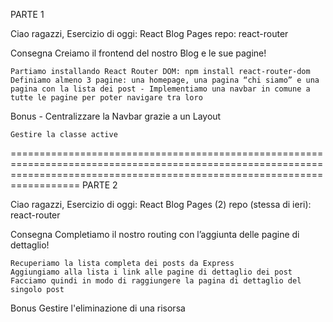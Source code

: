 PARTE 1

Ciao ragazzi,
Esercizio di oggi: React Blog Pages
repo: react-router

Consegna
Creiamo il frontend del nostro Blog e le sue pagine!

    Partiamo installando React Router DOM: npm install react-router-dom
    Definiamo almeno 3 pagine: una homepage, una pagina “chi siamo” e una pagina con la lista dei post - Implementiamo una navbar in comune a tutte le pagine per poter navigare tra loro

Bonus - Centralizzare la Navbar grazie a un Layout

    Gestire la classe active

==============================================================================================================================================================================
PARTE 2

Ciao ragazzi,
Esercizio di oggi: React Blog Pages (2)
repo (stessa di ieri): react-router

Consegna
Completiamo il nostro routing con l’aggiunta delle pagine di dettaglio!

    Recuperiamo la lista completa dei posts da Express
    Aggiungiamo alla lista i link alle pagine di dettaglio dei post
    Facciamo quindi in modo di raggiungere la pagina di dettaglio del singolo post

Bonus
Gestire l'eliminazione di una risorsa
